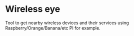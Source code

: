 # Wireless eye

Tool to get nearby wireless devices and their services using Raspberry/Orange/Banana/etc PI for example.
